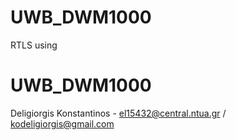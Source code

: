 # UWB_DWM1000 
RTLS using 

# UWB_DWM1000 
Deligiorgis Konstantinos - el15432@central.ntua.gr / kodeligiorgis@gmail.com
